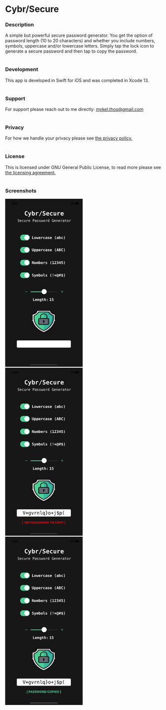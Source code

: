 # Cybr/Secure


### Description
A simple but powerful secure password generator. You get the option of password length (10 to 20 characters) and whether you include numbers, symbols, uppercase and/or lowercase letters. Simply tap the lock icon to generate a secure password and then tap to copy the password. 
<br/><br/>
### Development
This app is developed in Swift for iOS and was completed in Xcode 13.
<br/><br/>
### Support
For support please reach out to me directly: mykel.thos@gmail.com
<br/><br/>
### Privacy
For how we handle your privacy please see <a href="https://github.com/MThos/CybrSecure/blob/main/PRIVACY">the privacy policy.</a>
<br/><br/>
### License
This is licensed under GNU General Public License, to read more please see <a href="https://github.com/MThos/CybrSecure/blob/main/LICENSE">the licensing agreement.</a>
<br/><br/>
### Screenshots
<p float="left">
  <img src="https://github.com/MThos/CybrSecure/blob/main/Screenshot-1.png" width="250">&nbsp;&nbsp;
  <img src="https://github.com/MThos/CybrSecure/blob/main/Screenshot-2.png" width="250">&nbsp;&nbsp;
  <img src="https://github.com/MThos/CybrSecure/blob/main/Screenshot-3.png" width="250">
</p>
